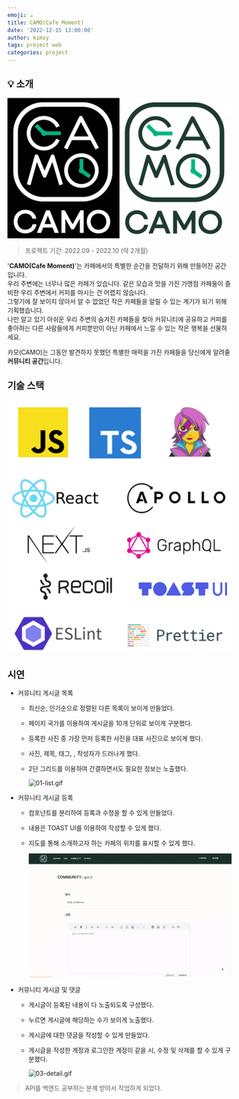 ```yaml
---
emoji: ☕
title: CAMO(Cafe Moment)
date: '2022-12-15 13:00:00'
author: kimsy
tags: project web
categories: project
---
```


## 💡 소개

![camo-logo.webp](camo-logo.webp)

> 프로젝트 기간: 2022.09 - 2022.10 (약 2개월)

'**CAMO(Cafe Moment)**'는 카페에서의 특별한 순간을 전달하기 위해 만들어진 공간입니다.  
우리 주변에는 너무나 많은 카페가 있습니다. 같은 모습과 맛을 가진 가맹점 카페들이 즐비한 우리 주변에서 커피를 마시는 건 어렵지 않습니다.  
그렇기에 잘 보이지 않아서 알 수 없었던 작은 카페들을 알릴 수 있는 계기가 되기 위해 기획했습니다.  
나만 알고 있기 아쉬운 우리 주변의 숨겨진 카페들을 찾아 커뮤니티에 공유하고 커피를 좋아하는 다른 사람들에게 커피뿐만이 아닌 카페에서 느낄 수 있는 작은 행복을 선물하세요.

카모(CAMO)는 그동안 발견하지 못했던 특별한 매력을 가진 카페들을 당신에게 알려줄 **커뮤니티 공간**입니다.

## 기술 스택

![skill.png](skill.png)

## 시연

- 커뮤니티 게시글 목록

  - 최신순, 인기순으로 정렬된 다른 목록이 보이게 만들었다.
  - 페이지 국가를 이용하여 게시글을 10개 단위로 보이게 구분했다.
  - 등록한 사진 중 가장 먼저 등록한 사진을 대표 사진으로 보이게 했다.
  - 사진, 제목, 태그, , 작성자가 드러나게 했다.
  - 2단 그리드를 이용하여 간결하면서도 필요한 정보는 노출했다.

    ![01-list.gif](01-list.gif)

- 커뮤니티 게시글 등록

  - 컴포넌트를 분리하여 등록과 수정을 할 수 있게 만들었다.
  - 내용은 TOAST UI를 이용하여 작성할 수 있게 했다.
  - 지도를 통해 소개하고자 하는 카페의 위치를 표시할 수 있게 했다.

    ![02-write.gif](02-write.gif)

- 커뮤니티 게시글 및 댓글

  - 게시글이 등록된 내용이 다 노출되도록 구성했다.
  - 누르면 게시글에 해당하는 수가 보이게 노출했다.
  - 게시글에 대한 댓글을 작성할 수 있게 만들었다.
  - 게시글을 작성한 계정과 로그인한 계정이 같을 시, 수정 및 삭제를 할 수 있게 구분했다.

    ![03-detail.gif](03-detail.gif)

> API를 백엔드 공부하는 분께 받아서 작업하게 되었다.

```toc

```
